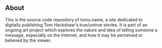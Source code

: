 ## About
This is the source code repository of tomu.name, a site dedicated to digitally publishing Tom Hackshaw's true/untrue stories. It is part of an ongoing art project which explores the nature and idea of telling someone a message, especially on the Internet, and how it may be perceived or believed by the viewer. 
